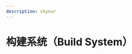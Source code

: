 ```yaml
---
description: shynur
---
```


# 构建系统（Build System）


<!-- Local Variables: -->
<!-- coding: utf-8-unix -->
<!-- End: -->
